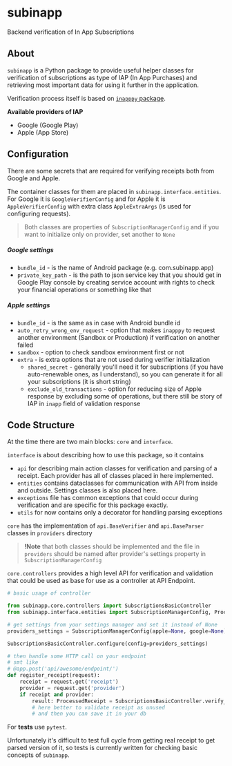 # subinapp

Backend verification of In App Subscriptions

## About

`subinapp` is a Python package to provide useful helper classes
for verification of subscriptions as type of IAP (In App Purchases)
and retrieving most important data for using it further in the application.

Verification process itself is based on [`inapppy` package](https://github.com/dotpot/InAppPy/).

**Available providers of IAP**
- Google (Google Play)
- Apple (App Store)

## Configuration

There are some secrets that are required for verifying receipts
both from Google and Apple.

The container classes for them are placed in `subinapp.interface.entities`.
For Google it is `GoogleVerifierConfig` and for Apple it is `AppleVerifierConfig`
with extra class `AppleExtraArgs` (is used for configuring requests).

> Both classes are properties of `SubscriptionManagerConfig`
> and if you want to initialize only on provider, set another to `None`

##### Google settings
- `bundle_id` - is the name of Android package (e.g. com.subinapp.app)
- `private_key_path` - is the path to json service key that you should get
    in Google Play console by creating service account
    with rights to check your financial operations or something like that
    
##### Apple settings
- `bundle_id` - is the same as in case with Android bundle id
- `auto_retry_wrong_env_request` - option that makes `inapppy`
    to request another environment (Sandbox or Production)
    if verification on another failed
- `sandbox` - option to check sandbox environment first or not
- `extra` - is extra options that are not used during verifier initialization
  - `shared_secret` - generally you'll need it for subscriptions
                    (if you have auto-renewable ones, as I understand),
                    so you can generate it for all your subscriptions (it is short string)
  - `exclude_old_transactions` - option for reducing size of Apple response by excluding some of operations,
                    but there still be story of IAP in `inapp` field of validation response

## Code Structure

At the time there are two main blocks: `core` and `interface`.

`interface` is about describing how to use this package, so it contains
- `api` for describing main action classes for verification and parsing of a receipt.
        Each provider has all of classes placed in here implemented.
- `entities` contains dataclasses for communication with API from inside and outside.
        Settings classes is also placed here.
- `exceptions` file has common exceptions that could occur during verification
        and are specific for this package exactly.
- `utils` for now contains only a decorator for handling parsing exceptions

`core` has the implementation of `api.BaseVerifier` and `api.BaseParser` classes in `providers` directory

> **!Note** that both classes should be implemented
> and the file in `providers` should be named after provider's settings property in `SubscriptionManagerConfig`

`core.controllers` provides a high level API for verification and validation
that could be used as base for use as a controller at API Endpoint.

```python
# basic usage of controller

from subinapp.core.controllers import SubscriptionsBasicController
from subinapp.interface.entities import SubscriptionManagerConfig, ProcessedReceipt

# get settings from your settings manager and set it instead of None
providers_settings = SubscriptionManagerConfig(apple=None, google=None)

SubscriptionsBasicController.configure(config=providers_settings)

# then handle some HTTP call on your endpoint
# smt like
# @app.post('api/awesome/endpoint/')
def register_receipt(request):
    receipt = request.get('receipt')
    provider = request.get('provider')
    if receipt and provider:
        result: ProcessedReceipt = SubscriptionsBasicController.verify_receipt(receipt=receipt, provider=provider)
        # here better to validate receipt as unused
        # and then you can save it in your db
```

For **tests** use `pytest`.

Unfortunately it's difficult to test full cycle from getting real receipt
to get parsed version of it, so tests is currently written for checking basic concepts of `subinapp`.
